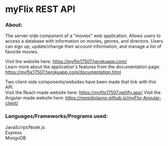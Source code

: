 # myFlix REST API

### About:
The server-side component of a "movies" web application.
Allows users to access a database with information on movies, genres, and directors.
Users can sign up, update/change their account information, and manage a list of favorite movies.

Visit the website here: https://myflix17507.herokuapp.com/  
Learn more about the application's features from the documentation page: https://myflix17507.herokuapp.com/documentation.html  

Two client-side components/websites have been made that link with this API.  
Visit the React-made website here: https://myflix17507.netlify.app/
Visit the Angular-made website here: https://megidolaonn.github.io/myFlix-Angular-client/

### Languages/Frameworks/Programs used:
JavaScript/Node.js  
Express  
MongoDB  
